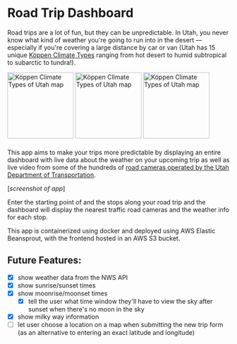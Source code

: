 # Road Trip Dashboard

Road trips are a lot of fun, but they can be unpredictable. In Utah, you never know what kind of weather you're going to run into in the desert — especially if you're covering a large distance by car or van (Utah has 15 unique [Köppen Climate Types](https://en.wikipedia.org/wiki/K%C3%B6ppen_climate_classification) ranging from hot desert to humid subtropical to subarctic to tundra!).

<div style="margin-bottom: 20px">
  <img src="https://upload.wikimedia.org/wikipedia/commons/2/2b/K%C3%B6ppen_Climate_Types_Utah.png" alt="Köppen Climate Types of Utah map" height="150px" />
  <img src="https://loveincorporated.blob.core.windows.net/contentimages/fullsize/67835d69-f466-43bf-b455-3ff1fff7a60c-guide-to-south-utah-road-trip-valley-of-the-g.jpg" alt="Köppen Climate Types of Utah map" height="150px" />
  <img src="https://i.iheart.com/v3/re/new_assets/611e6905ad7bf08ab14a246d?ops=contain(1480,0)" alt="Köppen Climate Types of Utah map" height="150px" />
</div>

This app aims to make your trips more predictable by displaying an entire dashboard with live data about the weather on your upcoming trip as well as live video from some of the hundreds of [road cameras operated by the Utah Department of Transportation](https://udottraffic.utah.gov/map).

[*screenshot of app*]

Enter the starting point of and the stops along your road trip and the dashboard will display the nearest traffic road cameras and the weather info for each stop.

This app is containerized using docker and deployed using AWS Elastic Beansprout, with the frontend hosted in an AWS S3 bucket.

## Future Features:
- [x] show weather data from the NWS API
- [x] show sunrise/sunset times
- [x] show moonrise/moonset times
  - [x] tell the user what time window they'll have to view the sky after sunset when there's no moon in the sky
- [x] show milky way information
- [ ] let user choose a location on a map when submitting the new trip form (as an alternative to entering an exact latitude and longitude)